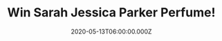 ---
campaign-uuid: "c-18f8349c-bc93-42fe-9b61-fb9124bdcfc7"
type: "Competition"
category: "Gifts"
date: "2020-05-13T06:00:00.000Z"
end-date: "2020-07-13T23:59:00.000Z"
disable-form: false
is_promoted: true
has_entry_page: true
title: "Win Sarah Jessica Parker Perfume!"
competition-description: "<p>Loveliness is everywhere. A touch, a face, a memory,\
  \ pink pearls, a song, a sexy shoe, a kiss, candlelight, a white orchid, a girl,\
  \ a woman, a dream, a scent. The inspiration behind Sarah Jessica Parker's first\
  \ scent Lovely was her love of layering scents. What became of this inspiration\
  \ is a feminine and timeless signature scent for woman of all ages.</p>\n<p>Click\
  \ below for a chance to win it now.</p>\n"
hero-header: "Win Sarah Jessica Parker Perfume!"
terms-confirmation: "N/A"
banner-img: "https://assets.expresslyapp.com/asset-1950b8a4-f0a8-4884-8796-5c99bad67d99.jpg"
logo-left-href: "http://club.expressly.io"
logo-left-image: "https://assets.expresslyapp.com/asset-3efbd306-694a-4261-92ac-54e2be277373.jpg"
logo-left-title: "Expresslyclub"
bg-image-hero: "https://assets.expresslyapp.com/asset-e4642550-bf95-46f3-a674-eff32b215f9c.jpg"
bg-image-first: "https://assets.expresslyapp.com/asset-2aef768c-f69d-474c-9f5b-9cea2f8b808f.jpg"
section1-content: "<p>Loveliness is everywhere. A touch, a face, a memory, pink pearls,\
  \ a song, a sexy shoe, a kiss, candlelight, a white orchid, a girl, a woman, a dream,\
  \ a scent. The inspiration behind Sarah Jessica Parker's first scent Lovely was\
  \ her love of layering scents. What became of this inspiration is a feminine and\
  \ timeless signature scent for woman of all ages.</p>\n<p>Top notes include Bergamot,\
  \ Lavender and Apple Martini, with middle notes of Patchouli, Paperwhites and CreamyOrchid.\
  \ The base notes are Cedarwood, White Amber, Sultry Woods and Musk. Sarah Jessica\
  \ Parker is one for layering unusual and unexpected fragrances which is what makes\
  \ 'Lovely' such a sophisticated scent. It is a perfume for everyday casual wear\
  \ and encapsulates citrusy, woody aromas</p>\n"
entry-title: "Win Sarah Jessica Parker Perfume!"
entry-content: "<p>Enter the draw to win Sarah Jessica Parker Perfume by completing\
  \ the form below before 23:59 on the 13th of July 2020.</p>\n"
has-winner: false
prize-description: "Sarah Jessica Parker Perfume!"
special-conditions: "Multiple entries are allowed up to one every day."
country-restrictions:
- "GB"
---